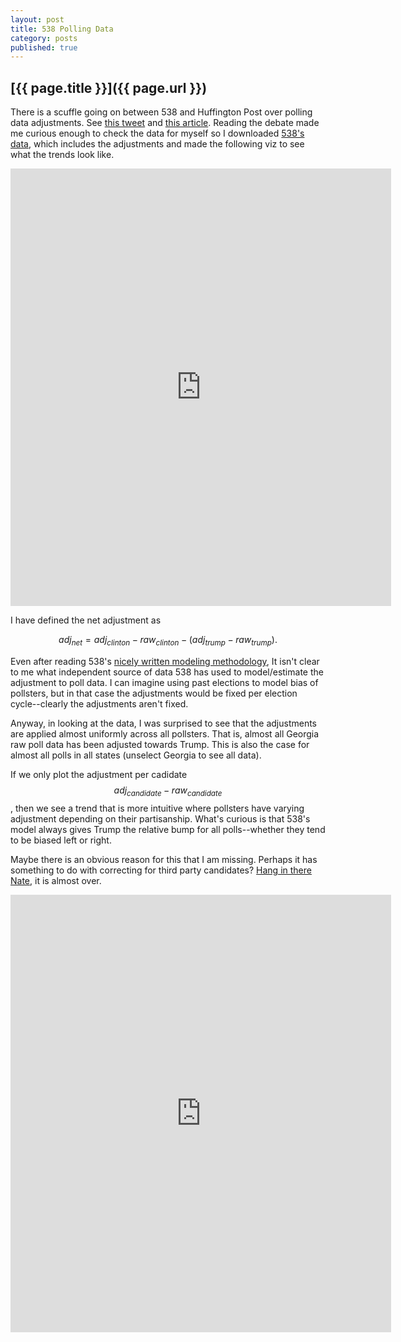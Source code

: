 ```yaml
---
layout: post
title: 538 Polling Data
category: posts
published: true
---
```


## [{{ page.title }}]({{ page.url }})
There is a scuffle going on between 538 and Huffington Post over polling data adjustments.
See <a href="https://twitter.com/NateSilver538/status/794994593574113282">this tweet</a> and <a href="">this article</a>.
Reading the debate made me curious enough to check the data for myself so I downloaded <a href="http://projects.fivethirtyeight.com/general-model/president_general_polls_2016.csv">538's data</a>, which includes the adjustments and made the following viz to see what the trends look like.

<iframe frameborder="0" marginheight="0" marginwidth="0" scroll="no" allowtransparency="true" allowfullscreen="true" class="tableauViz" style="display: block;width: 609px;height: 700px;margin: 0px;padding: 0px;border: none;overflow: hidden;" src="http://public.tableau.com/shared/WR6ZNJT2Q?:embed=y&amp;:showVizHome=no&amp;:host_url=https%3A%2F%2Fpublic.tableau.com%2F&amp;:toolbar=yes&amp;:animate_transition=yes&amp;:display_static_image=no&amp;:display_spinner=no&amp;:display_overlay=yes&amp;:display_count=yes&amp;:loadOrderID=0"></iframe>

I have defined the net adjustment as

$$adj_{net} = adj_{clinton}-raw_{clinton}-(adj_{trump}-raw_{trump}).$$

Even after reading 538's <a href="http://fivethirtyeight.com/features/a-users-guide-to-fivethirtyeights-2016-general-election-forecast/">nicely written modeling methodology</a>, It isn't clear to me what independent source of data 538 has used to model/estimate the adjustment to poll data.
I can imagine using past elections to model bias of pollsters, but in that case the adjustments would be fixed per election cycle--clearly the adjustments aren't fixed.

Anyway, in looking at the data, I was surprised to see that the adjustments are applied almost uniformly across all pollsters.
That is, almost all Georgia raw poll data has been adjusted towards Trump.
This is also the case for almost all polls in all states (unselect Georgia to see all data).


If we only plot the adjustment per cadidate $$adj_{candidate}-raw_{candidate}$$, then we see a trend that is more intuitive where pollsters have varying adjustment depending on their partisanship.
What's curious is that 538's model always gives Trump the relative bump for all polls--whether they tend to be biased left or right.

Maybe there is an obvious reason for this that I am missing.
Perhaps it has something to do with correcting for third party candidates?
<a href="https://medium.com/@and0/election-update-how-our-model-works-8acb97202277#.u73kh1r86">Hang in there Nate</a>, it is almost over.

<iframe frameborder="0" marginheight="0" marginwidth="0" allowtransparency="true" allowfullscreen="true" class="tableauViz" style="display: block; width: 609px; height: 700px; margin: 0px; padding: 0px; border: none;" src="https://public.tableau.com/shared/34FPZ86PD?:embed=y&amp;:showVizHome=no&amp;:host_url=https%3A%2F%2Fpublic.tableau.com%2F&amp;:toolbar=no&amp;:animate_transition=yes&amp;:display_static_image=no&amp;:display_spinner=no&amp;:display_overlay=yes&amp;:display_count=no&amp;:loadOrderID=0"></iframe>
<br>

